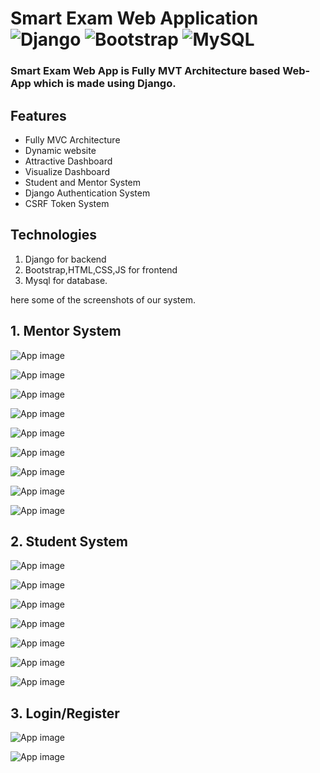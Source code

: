 # Smart Exam Web Application  <img alt="Django" src="https://img.shields.io/badge/django-%23092E20.svg?style=for-the-badge&logo=django&logoColor=white"/>  <img alt="Bootstrap" src="https://img.shields.io/badge/bootstrap-%23563D7C.svg?style=for-the-badge&logo=bootstrap&logoColor=white"/>  <img alt="MySQL" src="https://img.shields.io/badge/mysql-%2300f.svg?style=for-the-badge&logo=mysql&logoColor=white"/>


### Smart Exam Web App is Fully MVT Architecture based Web-App which is made using Django.

## Features
* Fully MVC Architecture
* Dynamic website
* Attractive Dashboard
* Visualize Dashboard
* Student and Mentor System
* Django Authentication System
* CSRF Token System

## Technologies
1. Django for backend
2. Bootstrap,HTML,CSS,JS for frontend 
3. Mysql for database.

here some of the screenshots of our system.
## 1. Mentor System



![App image](https://github.com/anant0103/Smart-Exam-WebApp/blob/master/Images/Screenshot%20(1328).png)





![App image](https://github.com/anant0103/Smart-Exam-WebApp/blob/master/Images/Screenshot%20(1330).png)





![App image](https://github.com/anant0103/Smart-Exam-WebApp/blob/master/Images/Screenshot%20(1331).png)





![App image](https://github.com/anant0103/Smart-Exam-WebApp/blob/master/Images/Screenshot%20(1332).png)





![App image](https://github.com/anant0103/Smart-Exam-WebApp/blob/master/Images/Screenshot%20(1333).png)





![App image](https://github.com/anant0103/Smart-Exam-WebApp/blob/master/Images/Screenshot%20(1334).png)





![App image](https://github.com/anant0103/Smart-Exam-WebApp/blob/master/Images/Screenshot%20(1335).png)





![App image](https://github.com/anant0103/Smart-Exam-WebApp/blob/master/Images/Screenshot%20(1336).png)





![App image](https://github.com/anant0103/Smart-Exam-WebApp/blob/master/Images/Screenshot%20(1337).png)





## 2. Student System





![App image](https://github.com/anant0103/Smart-Exam-WebApp/blob/master/Images/Screenshot%20(1341).png)






![App image](https://github.com/anant0103/Smart-Exam-WebApp/blob/master/Images/Screenshot%20(1342).png)





![App image](https://github.com/anant0103/Smart-Exam-WebApp/blob/master/Images/Screenshot%20(1343).png)





![App image](https://github.com/anant0103/Smart-Exam-WebApp/blob/master/Images/Screenshot%20(1344).png)





![App image](https://github.com/anant0103/Smart-Exam-WebApp/blob/master/Images/Screenshot%20(1346).png)





![App image](https://github.com/anant0103/Smart-Exam-WebApp/blob/master/Images/Screenshot%20(1338).png)





![App image](https://github.com/anant0103/Smart-Exam-WebApp/blob/master/Images/Screenshot%20(1339).png)





## 3. Login/Register




![App image](https://github.com/anant0103/Smart-Exam-WebApp/blob/master/Images/Screenshot%20(1340).png)





![App image](https://github.com/anant0103/Smart-Exam-WebApp/blob/master/Images/Screenshot%20(1347).png)











 
